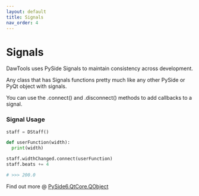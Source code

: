 ```yaml
---
layout: default
title: Signals
nav_order: 4
---
```


# Signals

DawTools uses PySide Signals to maintain consistency across development.

Any class that has Signals functions pretty much like any other PySide or PyQt object with signals.

You can use the .connect() and .disconnect() methods to add callbacks to a signal.

### Signal Usage
```python
staff = DStaff()

def userFunction(width):
  print(width)

staff.widthChanged.connect(userFunction)
staff.beats += 4

# >>> 200.0
```

Find out more @ [PySide6.QtCore.QObject](https://doc.qt.io/qtforpython/PySide6/QtCore/QObject.html?highlight=qobject#PySide6.QtCore.PySide6.QtCore.QObject)
